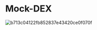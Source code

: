 # Mock-DEX
![b713c04122fb852837e43420ce0f070f](https://user-images.githubusercontent.com/109630476/222846055-98f28097-d8cd-491f-aa91-8d9546cd4a52.png)
